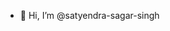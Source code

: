 - 👋 Hi, I’m @satyendra-sagar-singh

<!---
satyendra-sagar-singh/satyendra-sagar-singh is a ✨ special ✨ repository because its `README.md` (this file) appears on your GitHub profile.
You can click the Preview link to take a look at your changes.
--->
